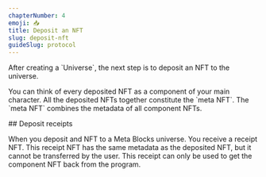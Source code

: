 ```yaml
---
chapterNumber: 4
emoji: 📥
title: Deposit an NFT
slug: deposit-nft
guideSlug: protocol
---
```

After creating a \`Universe\`, the next step is to deposit an NFT to the universe.

You can think of every deposited NFT as a component of your main character. All the deposited NFTs together constitute the \`meta NFT\`. The \`meta NFT\` combines the metadata of all component NFTs.

\## Deposit receipts

When you deposit and NFT to a Meta Blocks universe. You receive a receipt NFT. This receipt NFT has the same metadata as the deposited NFT, but it cannot be transferred by the user. This receipt can only be used to get the component NFT back from the program.